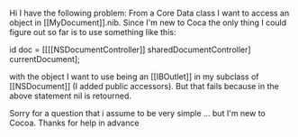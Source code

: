 Hi
I have the following problem: From a Core Data class I want to access an object in [[MyDocument]].nib.
Since I'm new to Coca the only thing I could figure out so far is to use something like this:

id doc = [[[[NSDocumentController]] sharedDocumentController] currentDocument];

with the object I want to use being an [[IBOutlet]] in my subclass of [[NSDocument]] (I added public accessors).
But that fails because in the above statement nil is retourned.

Sorry for a question that i assume to be very simple ... but I'm new to Cocoa.
Thanks for help in advance